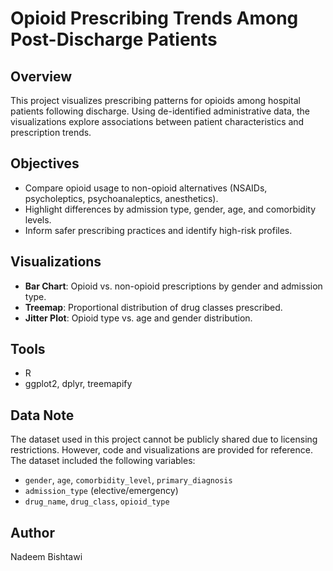 # Opioid Prescribing Trends Among Post-Discharge Patients

## Overview
This project visualizes prescribing patterns for opioids among hospital patients following discharge. Using de-identified administrative data, the visualizations explore associations between patient characteristics and prescription trends.

## Objectives
- Compare opioid usage to non-opioid alternatives (NSAIDs, psycholeptics, psychoanaleptics, anesthetics).
- Highlight differences by admission type, gender, age, and comorbidity levels.
- Inform safer prescribing practices and identify high-risk profiles.

## Visualizations
- **Bar Chart**: Opioid vs. non-opioid prescriptions by gender and admission type.
-  **Treemap**: Proportional distribution of drug classes prescribed.
- **Jitter Plot**: Opioid type vs. age and gender distribution.

## Tools
- R
- ggplot2, dplyr, treemapify

## Data Note
The dataset used in this project cannot be publicly shared due to licensing restrictions. However, code and visualizations are provided for reference. The dataset included the following variables:
- `gender`, `age`, `comorbidity_level`, `primary_diagnosis`
- `admission_type` (elective/emergency)
- `drug_name`, `drug_class`, `opioid_type`

## Author
Nadeem Bishtawi
